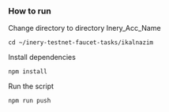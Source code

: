 ### How to run

Change directory to directory Inery_Acc_Name

```shell
cd ~/inery-testnet-faucet-tasks/ikalnazim
```

Install dependencies

```shell
npm install
```

Run the script

```
npm run push
```
